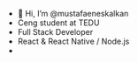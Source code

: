 - 👋 Hi, I’m @mustafaeneskalkan
- Ceng student at TEDU
- Full Stack Developer
- React & React Native / Node.js
- 
<!---
mustafaeneskalkan/mustafaeneskalkan is a ✨ special ✨ repository because its `README.md` (this file) appears on your GitHub profile.
You can click the Preview link to take a look at your changes.
--->
